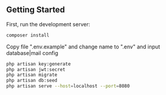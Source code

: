 ## Getting Started

First, run the development server:

```bash
composer install
```

Copy file ".env.example" and change name to ".env" and input database|mail config

```bash
php artisan key:generate
php artisan jwt:secret
php artisan migrate
php artisan db:seed
php artisan serve --host=localhost --port=8080
```
